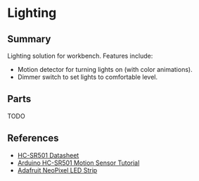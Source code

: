 
# Lighting

## Summary

Lighting solution for workbench. Features include:

- Motion detector for turning lights on (with color animations).
- Dimmer switch to set lights to comfortable level.

## Parts

TODO

## References

- [HC-SR501 Datasheet][]
- [Arduino HC-SR501 Motion Sensor Tutorial][]
- [Adafruit NeoPixel LED Strip][]

[HC-SR501 Datasheet]: https://www.mpja.com/download/31227sc.pdf
[Arduino HC-SR501 Motion Sensor Tutorial]: http://henrysbench.capnfatz.com/henrys-bench/arduino-sensors-and-input/arduino-hc-sr501-motion-sensor-tutorial/
[Adafruit NeoPixel LED Strip]: https://www.adafruit.com/products/2832
